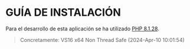 # GUÍA DE INSTALACIÓN

Para el desarrollo de esta aplicación se ha utilizado [PHP 8.1.28](https://windows.php.net/download/).
> Concretamente: VS16 x64 Non Thread Safe (2024-Apr-10 10:01:54)
